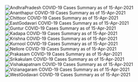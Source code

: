 
<img src="https://deepuhub.github.io/COVID-19/GraphsGenerated/15-Apr-2021/AndhraPradesh_15-Apr-2021.jpg" alt="AndhraPradesh COVID-19 Cases Summary as of 15-Apr-2021">
 <br>										  
<img src="https://deepuhub.github.io/COVID-19/GraphsGenerated/15-Apr-2021/Ananthapur_15-Apr-2021.jpg" alt="Ananthapur COVID-19 Cases Summary as of 15-Apr-2021">
 <br>										  
<img src="https://deepuhub.github.io/COVID-19/GraphsGenerated/15-Apr-2021/Chittoor_15-Apr-2021.jpg" alt="Chittoor COVID-19 Cases Summary as of 15-Apr-2021">
 <br>										  
<img src="https://deepuhub.github.io/COVID-19/GraphsGenerated/15-Apr-2021/EastGodavari_15-Apr-2021.jpg" alt="EastGodavari COVID-19 Cases Summary as of 15-Apr-2021">
 <br>										  
<img src="https://deepuhub.github.io/COVID-19/GraphsGenerated/15-Apr-2021/Guntur_15-Apr-2021.jpg" alt="Guntur COVID-19 Cases Summary as of 15-Apr-2021">
 <br>										  
<img src="https://deepuhub.github.io/COVID-19/GraphsGenerated/15-Apr-2021/Kadapa_15-Apr-2021.jpg" alt="Kadapa COVID-19 Cases Summary as of 15-Apr-2021">
 <br>										  
<img src="https://deepuhub.github.io/COVID-19/GraphsGenerated/15-Apr-2021/Krishna_15-Apr-2021.jpg" alt="Krishna COVID-19 Cases Summary as of 15-Apr-2021">
 <br>										  
<img src="https://deepuhub.github.io/COVID-19/GraphsGenerated/15-Apr-2021/Kurnool_15-Apr-2021.jpg" alt="Kurnool COVID-19 Cases Summary as of 15-Apr-2021">
 <br>										  
<img src="https://deepuhub.github.io/COVID-19/GraphsGenerated/15-Apr-2021/Nellore_15-Apr-2021.jpg" alt="Nellore COVID-19 Cases Summary as of 15-Apr-2021">
 <br>										  
<img src="https://deepuhub.github.io/COVID-19/GraphsGenerated/15-Apr-2021/Prakasam_15-Apr-2021.jpg" alt="Prakasam COVID-19 Cases Summary as of 15-Apr-2021">
 <br>										  
<img src="https://deepuhub.github.io/COVID-19/GraphsGenerated/15-Apr-2021/Srikakulam_15-Apr-2021.jpg" alt="Srikakulam COVID-19 Cases Summary as of 15-Apr-2021">
 <br>										  
<img src="https://deepuhub.github.io/COVID-19/GraphsGenerated/15-Apr-2021/Vishakapatnam_15-Apr-2021.jpg" alt="Vishakapatnam COVID-19 Cases Summary as of 15-Apr-2021">
 <br>										  
<img src="https://deepuhub.github.io/COVID-19/GraphsGenerated/15-Apr-2021/Vizianagaram_15-Apr-2021.jpg" alt="Vizianagaram COVID-19 Cases Summary as of 15-Apr-2021">
 <br>										  
<img src="https://deepuhub.github.io/COVID-19/GraphsGenerated/15-Apr-2021/WestGodavari_15-Apr-2021.jpg" alt="WestGodavari COVID-19 Cases Summary as of 15-Apr-2021">
 <br> 